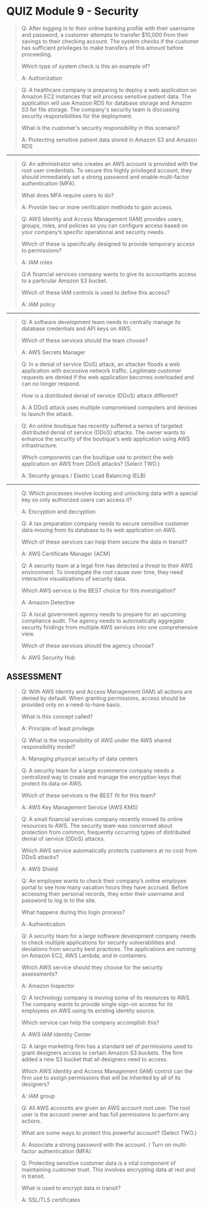 # QUIZ Module 9 - Security

> Q: After logging in to their online banking profile with their username and password, a customer attempts to transfer $10,000 from their savings to their checking account. The system checks if the customer has sufficient privileges to make transfers of this amount before proceeding. 
> 
> Which type of system check is this an example of?
> 
> A: Authorization

> Q: A healthcare company is preparing to deploy a web application on Amazon EC2 instances that will process sensitive patient data. The application will use Amazon RDS for database storage and Amazon S3 for file storage. The company's security team is discussing security responsibilities for the deployment. 
> 
> What is the customer's security responsibility in this scenario?
> 
> A:  Protecting sensitive patient data stored in Amazon S3 and Amazon RDS

---

> Q: An administrator who creates an AWS account is provided with the root user credentials. To secure this highly privileged account, they should immediately set a strong password and enable multi-factor authentication (MFA). 
> 
> What does MFA require users to do?
> 
> A: Provide two or more verification methods to gain access.

> Q: AWS Identity and Access Management (IAM) provides users, groups, roles, and policies so you can configure access based on your company’s specific operational and security needs. 
> 
> Which of these is specifically designed to provide temporary access to permissions?
> 
> A: IAM roles

> Q:A financial services company wants to give its accountants access to a particular Amazon S3 bucket. 
> 
> Which of these IAM controls is used to define this access?
> 
> A: IAM policy

---

> Q: A software development team needs to centrally manage its database credentials and API keys on AWS. 
> 
> Which of these services should the team choose?
> 
> A: AWS Secrets Manager

> Q: In a denial of service (DoS) attack, an attacker floods a web application with excessive network traffic. Legitimate customer requests are denied if the web application becomes overloaded and can no longer respond. 
> 
> How is a distributed denial of service (DDoS) attack different?
> 
> A: A DDoS attack uses multiple compromised computers and devices to launch the attack.

> Q: An online boutique has recently suffered a series of targeted distributed denial of service (DDoS) attacks. The owner wants to enhance the security of the boutique's web application using AWS infrastructure. 
> 
> Which components can the boutique use to protect the web application on AWS from DDoS attacks? (Select TWO.)
> 
> A: Security groups / Elastic Load Balancing (ELB)

--- 

> Q: Which processes involve locking and unlocking data with a special key so only authorized users can access it?
> 
> A: Encryption and decryption

> Q: A tax preparation company needs to secure sensitive customer data moving from its database to its web application on AWS.
> 
> Which of these services can help them secure the data in transit?
> 
> A: AWS Certificate Manager (ACM)

> Q: A security team at a legal firm has detected a threat to their AWS environment. To investigate the root cause over time, they need interactive visualizations of security data. 
> 
> Which AWS service is the BEST choice for this investigation?
> 
> A: Amazon Detective

> Q: A local government agency needs to prepare for an upcoming compliance audit. The agency needs to automatically aggregate security findings from multiple AWS services into one comprehensive view. 
> 
> Which of these services should the agency choose?
> 
> A: AWS Security Hub

## ASSESSMENT

> Q: With AWS Identity and Access Management (IAM) all actions are denied by default. When granting permissions, access should be provided only on a need-to-have basis. 
> 
> What is this concept called?
> 
> A: Principle of least privilege

> Q: What is the responsibility of AWS under the AWS shared responsibility model?
> 
> A: Managing physical security of data centers

> Q: A security team for a large ecommerce company needs a centralized way to create and manage the encryption keys that protect its data on AWS. 
> 
> Which of these services is the BEST fit for this team?
> 
> A: AWS Key Management Service (AWS KMS)

> Q: A small financial services company recently moved its online resources to AWS. The security team was concerned about protection from common, frequently occurring types of distributed denial of service (DDoS) attacks. 
> 
> Which AWS service automatically protects customers at no cost from DDoS attacks?
> 
> A: AWS Shield

> Q: An employee wants to check their company’s online employee portal to see how many vacation hours they have accrued. Before accessing their personal records, they enter their username and password to log in to the site. 
> 
> What happens during this login process?
> 
> A: Authentication

> Q: A security team for a large software development company needs to check multiple applications for security vulnerabilities and deviations from security best practices. The applications are running on Amazon EC2, AWS Lambda, and in containers. 
> 
> Which AWS service should they choose for the security assessments?
> 
> A: Amazon Inspector

> Q: A technology company is moving some of its resources to AWS. The company wants to provide single sign-on access for its employees on AWS using its existing identity source. 
> 
> Which service can help the company accomplish this?
> 
> A: AWS IAM Identity Center

> Q: A large marketing firm has a standard set of permissions used to grant designers access to certain Amazon S3 buckets. The firm added a new S3 bucket that all designers need to access. 
> 
> Which AWS Identity and Access Management (IAM) control can the firm use to assign permissions that will be inherited by all of its designers?
> 
> A: IAM group

> Q: All AWS accounts are given an AWS account root user. The root user is the account owner and has full permissions to perform any actions. 
> 
> What are some ways to protect this powerful account? (Select TWO.)
> 
> A: Associate a strong password with the account. /  Turn on multi-factor authentication (MFA).

> Q: Protecting sensitive customer data is a vital component of maintaining customer trust. This involves encrypting data at rest and in transit. 
> 
> What is used to encrypt data in transit?
> 
> A: SSL/TLS certificates

